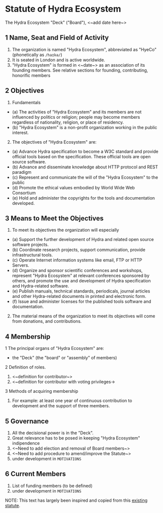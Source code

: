 # Statute of Hydra Ecosystem

The Hydra Ecosystem "Deck" ("Board"), <~add date here~>

## 1 Name, Seat and Field of Activity
1. The organization is named "Hydra Ecosystem", abbreviated as "HyeCo" (phonetically as `/haɪkə/`)
2. It is seated in London and is active worldwide.
3. "Hydra Ecosystem" is formed in <~date~> as an association of its founding members.
See relative sections for founding, contributing, honorific members 

## 2 Objectives
1. Fundamentals
* (a) The activities of "Hydra Ecosystem" and its members are not influenced by politics or religion;
people may become members regardless of nationality, religion, or place of residency.
* (b) "Hydra Ecosystem" is a non-profit organization working in the public interest.

2. The objectives of "Hydra Ecosystem" are:
* (a) Advance Hydra specification to become a W3C standard and provide official tools based on the specification.
These official tools are open source software.
* (b) Advance and disseminate knowledge about HTTP protocol and REST paradigm
* (c) Represent and communicate the will of the "Hydra Ecosystem" to the public
* (d) Promote the ethical values embodied by World Wide Web Consortium
* (e) Hold and administer the copyrights for the tools and documentation developed.

## 3 Means to Meet the Objectives
1. To meet its objectives the organization will especially
* (a) Support the further development of Hydra and related open source software projects.
* (b) Coordinate research projects, support communication, provide infrastructural tools.
* (c) Operate Internet information systems like email, FTP or HTTP Servers.
* (d) Organize and sponsor scientific conferences and workshops, represent "Hydra Ecosystem" at relevant conferences sponsored by others, and promote the use and development of Hydra specification and Hydra-related software.
* (e) Publish manuals, technical standards, periodicals, journal articles and other Hydra-related
documents in printed and electronic form.
* (f) Issue and administer licenses for the published tools software and documentation.
2. The material means of the organization to meet its objectives will come from donations, and contributions.

## 4 Membership
1 The principal organs of "Hydra Ecosystem" are:

* the "Deck" (the "board" or "assembly" of members)

2 Definition of roles. 
1. <~definition for contributor~>
2. <~definition for contributor with voting privileges->

3 Methods of acquiring membership
1. For example: at least one year of continuous contribution to development and the support of three members.

## 5 Governance
1. All the decisional power is in the "Deck".
2. Great relevance has to be posed in keeping "Hydra Ecosystem" indipendence
3. <~Need to add election and removal of Board members~>
4. <~Need to add procedure to amend/improve the Statute~>
5. under development in `MOTIVATIONS`


## 6 Current Members
1. List of funding members (to be defined)
2. under development in `MOTIVATIONS`


NOTE: This text has largely been inspired and copied from this [existing statute](https://www.r-project.org/foundation/). 
